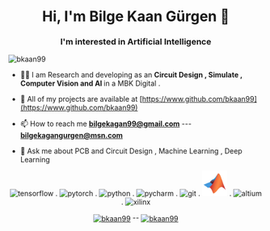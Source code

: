 <h1 align="center">Hi, I'm Bilge Kaan Gürgen 👋</h1>
<h3 align="center">I'm interested in Artificial Intelligence</h3>

<p align="left"> <img src="https://komarev.com/ghpvc/?username=bkaan99" alt="bkaan99" /> </p>

- 👩‍💻 I am Research and developing as an <b>Circuit Design , Simulate , Computer Vision and AI </b> in a MBK Digital .

- 🚀 All of my projects are available at [https://www.github.com/bkaan99](https://www.github.com/bkaan99)

- 📫 How to reach me **bilgekagan99@gmail.com**  ---  **bilgekagangurgen@msn.com**

- 💬 Ask me about PCB and Circuit Design , Machine Learning , Deep Learning
 
<p align="center">
 
 <img src="https://www.vectorlogo.zone/logos/tensorflow/tensorflow-icon.svg" alt="tensorflow" width="50" height="50"/>
.
 <img src="https://www.vectorlogo.zone/logos/pytorch/pytorch-icon.svg" alt="pytorch" width="50" height="50"/>
 .
 <img src="https://icongr.am/devicon/python-original.svg?size=128&color=currentColor" alt="python" width="50" height="50"/>
 .
 <img src="https://icongr.am/devicon/pycharm-original-wordmark.svg?size=128&color=currentColor" alt="pycharm" width="70" height="50"/> 
.
 <img src="https://icongr.am/devicon/git-original.svg?size=128&color=currentColor" alt="git" width="50" height="50"/> 
 .
 <img src="https://raw.githubusercontent.com/devicons/devicon/2ae2a900d2f041da66e950e4d48052658d850630/icons/matlab/matlab-original.svg" alt="git" width="50" height="50"/>
 .
 <img src="https://upload.wikimedia.org/wikipedia/commons/thumb/5/5f/Altium_Logo.svg/664px-Altium_Logo.svg.png" alt="altium" width="90" height="40"/> 
 .
 <img src="https://raw.githubusercontent.com/todogroup/todogroup.org/bdeb720d94d0ad1c3f02a3e1168c87ba51ce2da6/static/img/logo_xilinx.svg" alt="xilinx" width="90" height="50"/> 


</p>

<p align="center">
<a href="https://linkedin.com/in/bilgekaangurgen" target="blank"><img align="center" src="https://cdn.jsdelivr.net/npm/simple-icons@3.0.1/icons/linkedin.svg" alt="bkaan99" height="30" width="30" /></a>
--
<a href="https://instagram.com/bkaan99" target="blank"><img align="center" src="https://cdn.jsdelivr.net/npm/simple-icons@3.0.1/icons/instagram.svg" alt="bkaan99" height="30" width="30" /></a>
</p>
